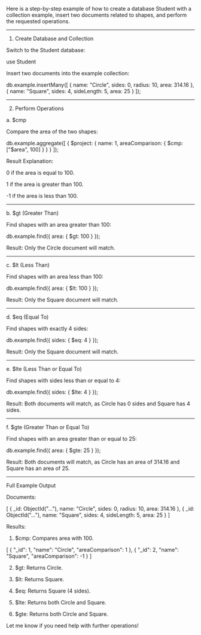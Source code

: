 Here is a step-by-step example of how to create a database Student with a collection example, insert two documents related to shapes, and perform the requested operations.


---

1. Create Database and Collection

Switch to the Student database:

use Student

Insert two documents into the example collection:

db.example.insertMany([
    { name: "Circle", sides: 0, radius: 10, area: 314.16 },
    { name: "Square", sides: 4, sideLength: 5, area: 25 }
]);


---

2. Perform Operations

a. $cmp

Compare the area of the two shapes:

db.example.aggregate([
    {
        $project: {
            name: 1,
            areaComparison: { $cmp: ["$area", 100] }
        }
    }
]);

Result Explanation:

0 if the area is equal to 100.

1 if the area is greater than 100.

-1 if the area is less than 100.



---

b. $gt (Greater Than)

Find shapes with an area greater than 100:

db.example.find({ area: { $gt: 100 } });

Result: Only the Circle document will match.


---

c. $lt (Less Than)

Find shapes with an area less than 100:

db.example.find({ area: { $lt: 100 } });

Result: Only the Square document will match.


---

d. $eq (Equal To)

Find shapes with exactly 4 sides:

db.example.find({ sides: { $eq: 4 } });

Result: Only the Square document will match.


---

e. $lte (Less Than or Equal To)

Find shapes with sides less than or equal to 4:

db.example.find({ sides: { $lte: 4 } });

Result: Both documents will match, as Circle has 0 sides and Square has 4 sides.


---

f. $gte (Greater Than or Equal To)

Find shapes with an area greater than or equal to 25:

db.example.find({ area: { $gte: 25 } });

Result: Both documents will match, as Circle has an area of 314.16 and Square has an area of 25.


---

Full Example Output

Documents:

[
    { _id: ObjectId("..."), name: "Circle", sides: 0, radius: 10, area: 314.16 },
    { _id: ObjectId("..."), name: "Square", sides: 4, sideLength: 5, area: 25 }
]

Results:

1. $cmp: Compares area with 100.

[
    { "_id": 1, "name": "Circle", "areaComparison": 1 },
    { "_id": 2, "name": "Square", "areaComparison": -1 }
]


2. $gt: Returns Circle.


3. $lt: Returns Square.


4. $eq: Returns Square (4 sides).


5. $lte: Returns both Circle and Square.


6. $gte: Returns both Circle and Square.



Let me know if you need help with further operations!

